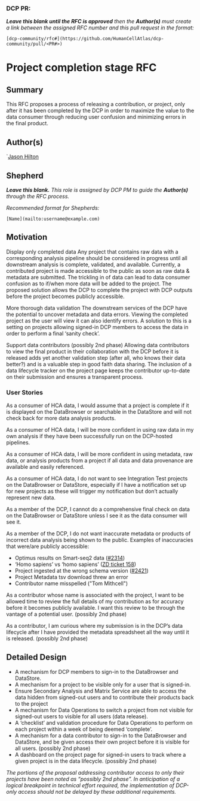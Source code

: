 ### DCP PR:

***Leave this blank until the RFC is approved** then the **Author(s)** must create a link between the assigned RFC number and this pull request in the format:*

`[dcp-community/rfc#](https://github.com/HumanCellAtlas/dcp-community/pull/<PR#>)`

# Project completion stage RFC

## Summary

This RFC proposes a process of releasing a contribution, or project, only after it has been completed by the DCP in order to maximize the value to the data consumer through reducing user confusion and minimizing errors in the final product.

## Author(s)

 `[Jason Hilton](mailto:jahilton@stanford.edu)

## Shepherd
***Leave this blank.** This role is assigned by DCP PM to guide the **Author(s)** through the RFC process.*

*Recommended format for Shepherds:*

 `[Name](mailto:username@example.com)`

## Motivation

Display only completed data
Any project that contains raw data with a corresponding analysis pipeline should be considered in progress until all downstream analysis is complete, validated, and available. Currently, a contributed project is made accessible to the public as soon as raw data & metadata are submitted. The trickling in of data can lead to data consumer confusion as to if/when more data will be added to the project. The proposed solution allows the DCP to complete the project with DCP outputs before the project becomes publicly accessible.

More thorough data validation
The downstream services of the DCP have the potential to uncover metadata and data errors. Viewing the completed project as the user will view it can also identify errors. A solution to this is a setting on projects allowing signed-in DCP members to access the data in order to perform a final ‘sanity check’.

Support data contributors (possibly 2nd phase)
Allowing data contributors to view the final product in their collaboration with the DCP before it is released adds yet another validation step (after all, who knows their data better?) and is a valuable step in good faith data sharing. The inclusion of a data lifecycle tracker on the project page keeps the contributor up-to-date on their submission and ensures a transparent process.

### User Stories

As a consumer of HCA data, I would assume that a project is complete if it is displayed on the DataBrowser or searchable in the DataStore and will not check back for more data analysis products.

As a consumer of HCA data, I will be more confident in using raw data in my own analysis if they have been successfully run on the DCP-hosted pipelines.

As a consumer of HCA data, I will be more confident in using metadata, raw data, or analysis products from a project if all data and data provenance are available and easily referenced.

As a consumer of HCA data, I do not want to see Integration Test projects on the DataBrowser or DataStore, especially if I have a notification set up for new projects as these will trigger my notification but don’t actually represent new data.

As a member of the DCP, I cannot do a comprehensive final check on data on the DataBrowser or DataStore unless I see it as the data consumer will see it.

As a member of the DCP, I do not want inaccurate metadata or products of incorrect data analysis being shown to the public. 
Examples of inaccuracies that were/are publicly accessible:
- Optimus results on Smart-seq2 data ([#2314](https://github.com/HumanCellAtlas/data-store/issues/2314))
- ‘Homo sapiens’ vs ‘homo sapiens’ ([ZD ticket 158](https://humancellatlas.zendesk.com/agent/tickets/158))
- Project ingested at the wrong schema version ([#2421](https://github.com/HumanCellAtlas/data-store/issues/2421))
- Project Metadata tsv download threw an error
- Contributor name misspelled ("Tom Mithcell")

As a contributor whose name is associated with the project, I want to be allowed time to review the full details of my contribution as for accuracy before it becomes publicly available. I want this review to be through the vantage of a potential user. (possibly 2nd phase)

As a contributor, I am curious where my submission is in the DCP’s data lifecycle after I have provided the metadata spreadsheet all the way until it is released. (possibly 2nd phase)


## Detailed Design

- A mechanism for DCP members to sign-in to the DataBrowser and DataStore.
- A mechanism for a project to be visible only for a user that is signed-in.
- Ensure Secondary Analysis and Matrix Service are able to access the data hidden from signed-out users and to contribute their products back to the project
- A mechanism for Data Operations to switch a project from not visible for signed-out users to visible for all users (data release).
- A ‘checklist’ and validation procedure for Data Operations to perform on each project within a week of being deemed ‘complete’.
- A mechanism for a data contributor to sign-in to the DataBrowser and DataStore, and be given access their own project before it is visible for all users. (possibly 2nd phase)
- A dashboard on the project page for signed-in users to track where a given project is in the data lifecycle. (possibly 2nd phase)

*The portions of the proposal addressing contributor access to only their projects have been noted as “possibly 2nd phase”. In anticipation of a logical breakpoint in technical effort required, the implementation of DCP-only access should not be delayed by these additional requirements.*
